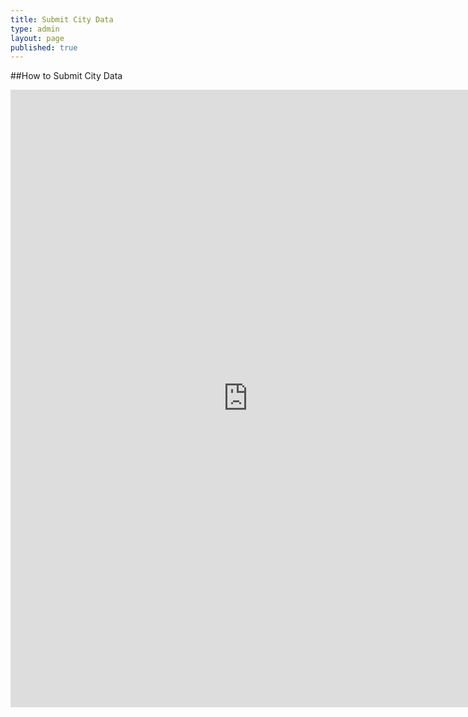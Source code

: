 ```yaml
---
title: Submit City Data
type: admin
layout: page
published: true
---
```


##How to Submit City Data

<iframe src="https://docs.google.com/spreadsheet/embeddedform?formkey=dGliQVBXYVBOQUhMQ01fWkwyZHRocVE6MA" width="760" height="988" frameborder="0" marginheight="0" marginwidth="0">Loading...</iframe>